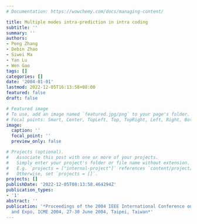 ```yaml
---
# Documentation: https://wowchemy.com/docs/managing-content/

title: Multiple modes intra-prediction in intra coding
subtitle: ''
summary: ''
authors:
- Peng Zhang
- Debin Zhao
- Siwei Ma
- Yan Lu
- Wen Gao
tags: []
categories: []
date: '2004-01-01'
lastmod: 2022-12-05T16:13:58+08:00
featured: false
draft: false

# Featured image
# To use, add an image named `featured.jpg/png` to your page's folder.
# Focal points: Smart, Center, TopLeft, Top, TopRight, Left, Right, BottomLeft, Bottom, BottomRight.
image:
  caption: ''
  focal_point: ''
  preview_only: false

# Projects (optional).
#   Associate this post with one or more of your projects.
#   Simply enter your project's folder or file name without extension.
#   E.g. `projects = ["internal-project"]` references `content/project/deep-learning/index.md`.
#   Otherwise, set `projects = []`.
projects: []
publishDate: '2022-12-05T08:13:58.464294Z'
publication_types:
- '1'
abstract: ''
publication: '*Proceedings of the 2004 IEEE International Conference on Multimedia
  and Expo, ICME 2004, 27-30 June 2004, Taipei, Taiwan*'
---
```

